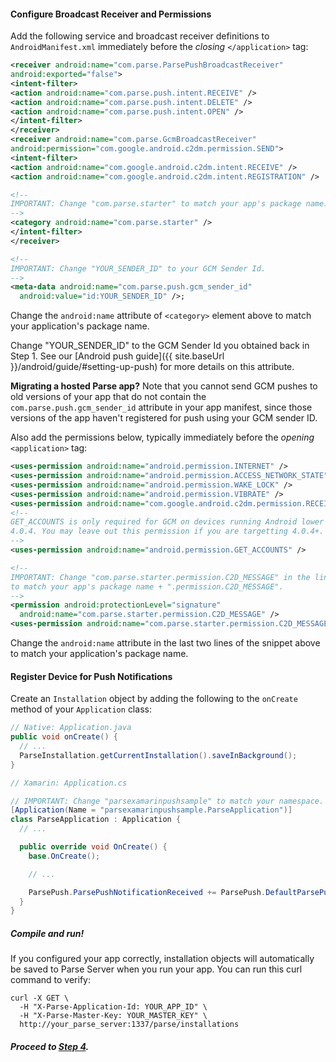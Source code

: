 #### Configure Broadcast Receiver and Permissions

Add the following service and broadcast receiver definitions to `AndroidManifest.xml` immediately before the *closing* `</application>` tag:

```xml
<receiver android:name="com.parse.ParsePushBroadcastReceiver"
android:exported="false">
<intent-filter>
<action android:name="com.parse.push.intent.RECEIVE" />
<action android:name="com.parse.push.intent.DELETE" />
<action android:name="com.parse.push.intent.OPEN" />
</intent-filter>
</receiver>
<receiver android:name="com.parse.GcmBroadcastReceiver"
android:permission="com.google.android.c2dm.permission.SEND">
<intent-filter>
<action android:name="com.google.android.c2dm.intent.RECEIVE" />
<action android:name="com.google.android.c2dm.intent.REGISTRATION" />

<!--
IMPORTANT: Change "com.parse.starter" to match your app's package name.
-->
<category android:name="com.parse.starter" />
</intent-filter>
</receiver>

<!--
IMPORTANT: Change "YOUR_SENDER_ID" to your GCM Sender Id.
-->
<meta-data android:name="com.parse.push.gcm_sender_id"
  android:value="id:YOUR_SENDER_ID" />;
```

Change the `android:name` attribute of `<category>` element above to match your application's package name.

Change "YOUR_SENDER_ID" to the GCM Sender Id you obtained back in Step 1. See our [Android push guide]({{ site.baseUrl }}/android/guide/#setting-up-push) for more details on this attribute.

**Migrating a hosted Parse app?** Note that you cannot send GCM pushes to old versions of your app that do not contain the `com.parse.push.gcm_sender_id` attribute in your app manifest, since those versions of the app haven't registered for push using your GCM sender ID.

Also add the permissions below, typically immediately before the *opening* `<application>` tag:

```xml
<uses-permission android:name="android.permission.INTERNET" />
<uses-permission android:name="android.permission.ACCESS_NETWORK_STATE" />
<uses-permission android:name="android.permission.WAKE_LOCK" />
<uses-permission android:name="android.permission.VIBRATE" />
<uses-permission android:name="com.google.android.c2dm.permission.RECEIVE" />
<!--
GET_ACCOUNTS is only required for GCM on devices running Android lower than
4.0.4. You may leave out this permission if you are targetting 4.0.4+.
-->
<uses-permission android:name="android.permission.GET_ACCOUNTS" />

<!--
IMPORTANT: Change "com.parse.starter.permission.C2D_MESSAGE" in the lines below
to match your app's package name + ".permission.C2D_MESSAGE".
-->
<permission android:protectionLevel="signature"
  android:name="com.parse.starter.permission.C2D_MESSAGE" />
<uses-permission android:name="com.parse.starter.permission.C2D_MESSAGE" />
```

Change the `android:name` attribute in the last two lines of the snippet above to match your application's package name.

#### Register Device for Push Notifications

Create an `Installation` object by adding the following to the `onCreate` method of your `Application` class:

```java
// Native: Application.java
public void onCreate() {
  // ...
  ParseInstallation.getCurrentInstallation().saveInBackground();
}
```

```csharp
// Xamarin: Application.cs

// IMPORTANT: Change "parsexamarinpushsample" to match your namespace.
[Application(Name = "parsexamarinpushsample.ParseApplication")]
class ParseApplication : Application {
  // ...

  public override void OnCreate() {
    base.OnCreate();

    // ...

    ParsePush.ParsePushNotificationReceived += ParsePush.DefaultParsePushNotificationReceivedHandler;
  }
}
```

##### Compile and run!

If you configured your app correctly, installation objects will automatically be saved to Parse Server when you run your app. You can run this curl command to verify:

```curl
curl -X GET \
  -H "X-Parse-Application-Id: YOUR_APP_ID" \
  -H "X-Parse-Master-Key: YOUR_MASTER_KEY" \
  http://your_parse_server:1337/parse/installations
```

##### Proceed to [Step 4](http://docs.parseplatform.org/parse-server/guide/#4-send-push-notifications).
